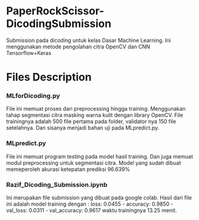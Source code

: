 # PaperRockScissor-DicodingSubmission
Submission pada dicoding untuk kelas Dasar Machine Learning. Ini menggunakan metode pengolahan citra OpenCV dan CNN Tensorflow+Keras

# Files Description
### MLforDicoding.py
File ini memuat proses dari preprocessing hingga training. Menggunakan tahap segmentasi citra masking warna kulit dengan library OpenCV.
File trainingnya adalah 500 file pertama pada folder, validator nya 150 file setelahnya. Dan sisanya menjadi bahan uji pada MLpredict.py.

### MLpredict.py
File ini memuat program testing pada model hasil training. Dan juga memuat modul preprocessing untuk segmentasi citra. Model yang sudah dibuat memeperoleh akurasi ketepatan prediksi 96.639%

### Razif_Dicoding_Submission.ipynb
Ini merupakan file submission yang dibuat pada google colab. Hasil dari file ini adalah model training dengan : loss: 0.0455 - accuracy: 0.9850 - val_loss: 0.0311 - val_accuracy: 0.9617 waktu trainingnya 13.25 menit.

